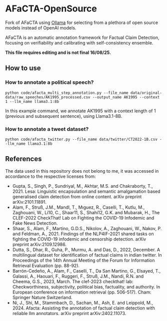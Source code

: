 # AFaCTA-OpenSource
Fork of AFaCTA using [Ollama](https://ollama.com/) for selecting from a plethora of open source models instead of OpenAI models.

AFaCTA is an automatic annotation framework for Factual Claim Detection, focusing on verifiability and calibrating with self-consistency ensemble.

**This file requires editing and is not final 16/08/25.**

## How to use
### How to annotate a political speech?
```shell
python code/afacta_multi_step_annotation.py --file_name data/original-data/raw_speeches/AK1995_processed.csv --output_name AK1995 --context 1 --llm_name llama3.1:8b
```
In this example command, we annotate AK1995 with a context length of 1 (previous and subsequent sentence), using Llama3.1-8B.

### How to annotate a tweet dataset?
```shell
python code/afacta_twitter.py --file_name data/twitter/CT2022-1B.csv --llm_name llama3.1:8b
```

## References

The data used in this repository does not belong to me, it was accessed in accordance to the respective licenses from:
* Gupta, S., Singh, P., Sundriyal, M., Akhtar, M.S. and Chakraborty, T., 2021. Lesa: Linguistic encapsulation and semantic amalgamation based generalised claim detection from online content. arXiv preprint arXiv:2101.11891.
* Alam, F., Struß, J.M., Mandl, T., Mıguez, R., Caselli, T., Kutlu, M., Zaghouani, W., Li10, C., Shaar11, S., Shahi12, G.K. and Mubarak, H., The CLEF-2022 CheckThat! Lab on Fighting the COVID-19 Infodemic and Fake News Detection.
* Shaar, S., Alam, F., Martino, G.D.S., Nikolov, A., Zaghouani, W., Nakov, P. and Feldman, A., 2021. Findings of the NLP4IF-2021 shared tasks on fighting the COVID-19 infodemic and censorship detection. arXiv preprint arXiv:2109.12986.
* Dutta, S., Dhar, R., Guha, P., Murmu, A. and Das, D., 2022, December. A multilingual dataset for identification of factual claims in indian twitter. In Proceedings of the 14th Annual Meeting of the Forum for Information Retrieval Evaluation (pp. 88-92).
* Barrón-Cedeño, A., Alam, F., Caselli, T., Da San Martino, G., Elsayed, T., Galassi, A., Haouari, F., Ruggeri, F., Struß, J.M., Nandi, R.N. and Cheema, G.S., 2023, March. The clef-2023 checkthat! lab: Checkworthiness, subjectivity, political bias, factuality, and authority. In European conference on information retrieval (pp. 506-517). Cham: Springer Nature Switzerland.
* Ni, J., Shi, M., Stammbach, D., Sachan, M., Ash, E. and Leippold, M., 2024. Afacta: Assisting the annotation of factual claim detection with reliable llm annotators. arXiv preprint arXiv:2402.11073.
